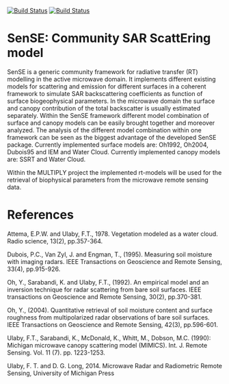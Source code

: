 [![Build Status](https://travis-ci.org/pygeo/sense.svg?branch=master)](https://travis-ci.org/pygeo/sense)
[![Build Status](https://travis-ci.org/pygeo/sense.svg?branch=dev)](https://travis-ci.org/pygeo/sense)


# SenSE: Community SAR ScattEring model

SenSE is a generic community framework for radiative transfer (RT) modelling in the active microwave domain. It implements different existing models for scattering and emission for different surfaces in a coherent framework to simulate SAR backscattering coefficients as function of surface biogeophysical parameters. In the microwave domain the surface and canopy contribution of the total backscatter is usually estimated separately. Within the SenSE framework different model combination of surface and canopy models can be easily brought together and moreover analyzed. The analysis of the different model combination within one framework can be seen as the biggest advantage of the developed SenSE package. Currently implemented surface models are: Oh1992, Oh2004, Dubois95 and IEM and Water Cloud. Currently implemented canopy models are: SSRT and Water Cloud.

Within the MULTIPLY project the implemented rt-models will be used for the retrieval of biophysical parameters from the microwave remote sensing data. 

# References
Attema, E.P.W. and Ulaby, F.T., 1978. Vegetation modeled as a water cloud. Radio science, 13(2), pp.357-364.

Dubois, P.C., Van Zyl, J. and Engman, T., (1995). Measuring soil moisture with imaging radars. IEEE Transactions on Geoscience and Remote Sensing, 33(4), pp.915-926.

Oh, Y., Sarabandi, K. and Ulaby, F.T., (1992). An empirical model and an inversion technique for radar scattering from bare soil surfaces. IEEE transactions on Geoscience and Remote Sensing, 30(2), pp.370-381.

Oh, Y., (2004). Quantitative retrieval of soil moisture content and surface roughness from multipolarized radar observations of bare soil surfaces. IEEE Transactions on Geoscience and Remote Sensing, 42(3), pp.596-601.

Ulaby, F.T., Sarabandi, K., McDonald, K., Whitt, M., Dobson, M.C. (1990): Michigan microwave canopy scattering model (MIMICS). Int. J. Remote Sensing. Vol. 11 (7). pp. 1223-1253.

Ulaby, F. T. and D. G. Long, 2014. Microwave Radar and Radiometric Remote Sensing, University of Michigan Press 

